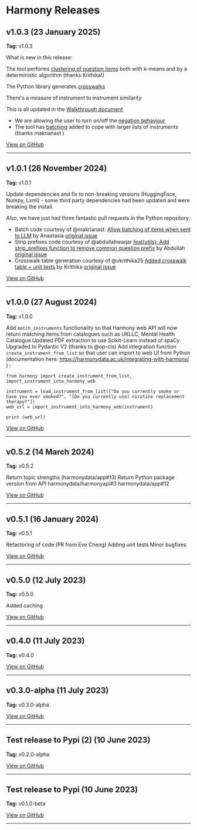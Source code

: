 # Harmony Releases

## v1.0.3 (23 January 2025)
**Tag:** v1.0.3

What is new in this release:

The tool performs [clustering of question items](https://github.com/harmonydata/harmony/pull/70) both with k-means and by a deterministic algorithm (thanks Krithika!)

The Python library generates [crosswalks](https://github.com/harmonydata/harmony/pull/65)

There's a measure of instrument to instrument similarity

This is all updated in the [Walkthrough document](https://github.com/harmonydata/harmony/blob/main/Harmony_example_walkthrough.ipynb)

* We are allowing the user to turn on/off the [negation behaviour](https://github.com/harmonydata/harmony/issues/59)
* The tool has [batching](https://github.com/harmonydata/harmony/issues/63) added to cope with larger lists of instruments (thanks makrianast )


[View on GitHub](https://github.com/harmonydata/harmony/releases/tag/v1.0.3)

---

## v1.0.1 (26 November 2024)
**Tag:** v1.0.1

Update dependencies and fix to non-breaking versions (HuggingFace, Numpy, Lxml) - some third party dependencies had been updated and were breaking the install.

Also, we have just had three fantastic pull requests in the Python repository:

* Batch code courtesy of @makrianast: [Allow batching of items when sent to LLM](https://github.com/harmonydata/harmony/pull/66)  by Anastasia  [original issue](https://github.com/harmonydata/harmony/issues/56)
* Strip prefixes code courtesy of @abdullahwaqar [feat(utils): Add strip_prefixes function to remove common question prefix](https://github.com/harmonydata/harmony/pull/64)  by Abdullah [original issue](https://github.com/harmonydata/harmony/issues/61)
* Crosswalk table generation courtesy of @vkrithika25 [Added crosswalk table + unit tests](https://github.com/harmonydata/harmony/pull/65)  by Krithika [original issue](https://github.com/harmonydata/harmony/issues/62)

[View on GitHub](https://github.com/harmonydata/harmony/releases/tag/v1.0.1)

---

## v1.0.0 (27 August 2024)
**Tag:** v1.0.0

Add `match_instruments` functionality so that Harmony web API will now return matching items from catalogues such as UKLLC, Mental Health Catalogue
Updated PDF extraction to use Scikit-Learn instead of spaCy
Upgraded to Pydantic V2 (thanks to @op-cls)
Add integration function `create_instrument_from_list` so that user can import to web UI from Python (documentation here: https://harmonydata.ac.uk/integrating-with-harmony/ ) : 

```
from harmony import create_instrument_from_list, import_instrument_into_harmony_web

instrument = load_instrument_from_list(["Do you currently smoke or have you ever smoked?", "[Do you currently use] nicotine replacement therapy?"])
web_url = import_instrument_into_harmony_web(instrument)

print (web_url)
```

[View on GitHub](https://github.com/harmonydata/harmony/releases/tag/v1.0.0)

---

## v0.5.2 (14 March 2024)
**Tag:** v0.5.2

Return topic strengths (harmonydata/app#13)
Return Python package version from API harmonydata/harmonyapi#3 harmonydata/app#12

[View on GitHub](https://github.com/harmonydata/harmony/releases/tag/v0.5.2)

---

## v0.5.1 (16 January 2024)
**Tag:** v0.5.1

Refactoring of code (PR from Eve Cheng)
Adding unit tests
Minor bugfixes

[View on GitHub](https://github.com/harmonydata/harmony/releases/tag/v0.5.1)

---

## v0.5.0 (12 July 2023)
**Tag:** v0.5.0

Added caching

[View on GitHub](https://github.com/harmonydata/harmony/releases/tag/v0.5.0)

---

## v0.4.0 (11 July 2023)
**Tag:** v0.4.0



[View on GitHub](https://github.com/harmonydata/harmony/releases/tag/v0.4.0)

---

## v0.3.0-alpha (11 July 2023)
**Tag:** v0.3.0-alpha



[View on GitHub](https://github.com/harmonydata/harmony/releases/tag/v0.3.0-alpha)

---

## Test release to Pypi (2) (10 June 2023)
**Tag:** v0.2.0-alpha



[View on GitHub](https://github.com/harmonydata/harmony/releases/tag/v0.2.0-alpha)

---

## Test release to Pypi (10 June 2023)
**Tag:** v0.1.0-beta



[View on GitHub](https://github.com/harmonydata/harmony/releases/tag/v0.1.0-beta)

---

